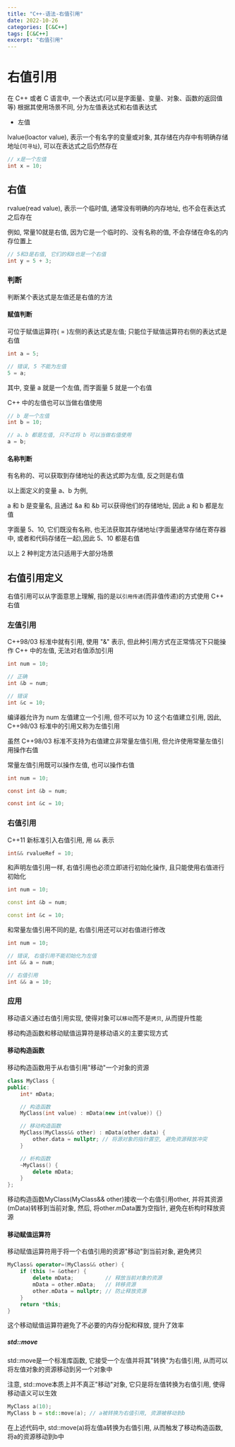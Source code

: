 ```yaml
---
title: "C++-语法-右值引用"
date: 2022-10-26
categories: [C&C++]
tags: [C&C++]
excerpt: "右值引用"
---
```


# 右值引用

在 C++ 或者 C 语言中, 一个表达式(可以是字面量、变量、对象、函数的返回值等) 根据其使用场景不同, 分为左值表达式和右值表达式

- 左值

lvalue(loactor value), 表示一个有名字的变量或对象, 其存储在内存中有明确存储地址(`可寻址`), 可以在表达式之后仍然存在

```c
// x是一个左值
int x = 10; 
```

## 右值

rvalue(read value), 表示一个临时值, 通常没有明确的内存地址, 也不会在表达式之后存在

例如, 常量10就是右值, 因为它是一个临时的、没有名称的值, 不会存储在命名的内存位置上

```c
// 5和3是右值, 它们的和8也是一个右值
int y = 5 + 3; 
```

### 判断

判断某个表达式是左值还是右值的方法

#### 赋值判断

可位于赋值运算符( = )左侧的表达式是左值; 只能位于赋值运算符右侧的表达式是右值

```c
int a = 5;

// 错误, 5 不能为左值
5 = a;
```

其中, 变量 a 就是一个左值, 而字面量 5 就是一个右值

C++ 中的左值也可以当做右值使用

```c
// b 是一个左值
int b = 10;

// a、b 都是左值, 只不过将 b 可以当做右值使用
a = b;
```

#### 名称判断

有名称的、可以获取到存储地址的表达式即为左值, 反之则是右值

以上面定义的变量 a、b 为例,

a 和 b 是变量名, 且通过 &a 和 &b 可以获得他们的存储地址, 因此 a 和 b 都是左值

字面量 5、10, 它们既没有名称, 也无法获取其存储地址(字面量通常存储在寄存器中, 或者和代码存储在一起),因此 5、10 都是右值

以上 2 种判定方法只适用于大部分场景

## 右值引用定义

右值引用可以从字面意思上理解, 指的是以`引用传递`(而非值传递)的方式使用 C++ 右值

### 左值引用

C++98/03 标准中就有引用, 使用 "&" 表示, 但此种引用方式在正常情况下只能操作 C++ 中的左值, 无法对右值添加引用

```c++
int num = 10;

// 正确
int &b = num;

// 错误
int &c = 10;
```

编译器允许为 num 左值建立一个引用, 但不可以为 10 这个右值建立引用, 因此, C++98/03 标准中的引用又称为左值引用

虽然 C++98/03 标准不支持为右值建立非常量左值引用, 但允许使用常量左值引用操作右值

常量左值引用既可以操作左值, 也可以操作右值

```c
int num = 10;

const int &b = num;

const int &c = 10;
```

### 右值引用

C++11 新标准引入右值引用, 用 `&&` 表示

```c
int&& rvalueRef = 10;
```

和声明左值引用一样, 右值引用也必须立即进行初始化操作, 且只能使用右值进行初始化

```c++
int num = 10;

const int &b = num;

const int &c = 10;
```

和常量左值引用不同的是, 右值引用还可以对右值进行修改

```c++
int num = 10;

// 错误, 右值引用不能初始化为左值
int && a = num;

// 右值引用
int && a = 10;
```

### 应用

移动语义通过右值引用实现, 使得对象可以`移动`而不是`拷贝`, 从而提升性能

移动构造函数和移动赋值运算符是移动语义的主要实现方式

#### 移动构造函数

移动构造函数用于从右值引用"移动"一个对象的资源

```c++
class MyClass {
public:
    int* mData;

    // 构造函数
    MyClass(int value) : mData(new int(value)) {}

    // 移动构造函数
    MyClass(MyClass&& other) : mData(other.data) {
        other.data = nullptr; // 将源对象的指针置空, 避免资源释放冲突
    }

    // 析构函数
    ~MyClass() {
        delete mData;
    }
};
```

移动构造函数MyClass(MyClass&& other)接收一个右值引用other, 并将其资源(mData)转移到当前对象, 然后, 将other.mData置为空指针, 避免在析构时释放资源

#### 移动赋值运算符

移动赋值运算符用于将一个右值引用的资源"移动"到当前对象, 避免拷贝

```c++
MyClass& operator=(MyClass&& other) {
    if (this != &other) {
        delete mData;          // 释放当前对象的资源
        mData = other.mData;   // 转移资源
        other.mData = nullptr; // 防止释放资源
    }
    return *this;
}
```

这个移动赋值运算符避免了不必要的内存分配和释放, 提升了效率

##### std::move

std::move是一个标准库函数, 它接受一个左值并将其"转换"为右值引用, 从而可以将左值对象的资源移动到另一个对象中

注意, std::move本质上并不真正"移动"对象, 它只是将左值转换为右值引用, 使得移动语义可以生效

```c++
MyClass a(10);
MyClass b = std::move(a); // a被转换为右值引用, 资源被移动到b
```

在上述代码中, std::move(a)将左值a转换为右值引用, 从而触发了移动构造函数, 将a的资源移动到b中
